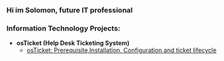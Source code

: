 ### Hi im Solomon, future IT professional

### Information Technology Projects:
- <b>osTicket (Help Desk Ticketing System)</b>
  - [osTicket: Prerequisite,Installation, Configuration and ticket lifecycle](https://github.com/Sburroughs2122/osTicket-prerequisites)

